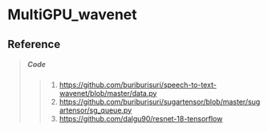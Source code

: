 # MultiGPU_wavenet

Reference
---------
> ##### Code
>> 1. https://github.com/buriburisuri/speech-to-text-wavenet/blob/master/data.py
>> 2. https://github.com/buriburisuri/sugartensor/blob/master/sugartensor/sg_queue.py
>> 3. https://github.com/dalgu90/resnet-18-tensorflow
